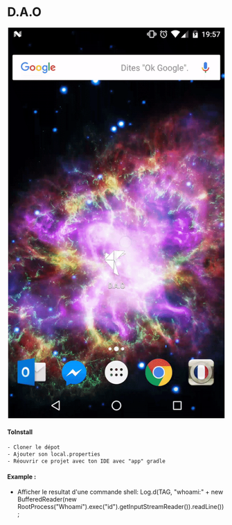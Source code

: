 # D.A.O
<p align="center">     
  <img width="500" height="900" src="https://github.com/the-maux/MyInterCepter/blob/master/startmeBaby.gif?raw=true">
</p>

#### ToInstall
    - Cloner le dépot
    - Ajouter son local.properties
    - Réouvrir ce projet avec ton IDE avec "app" gradle

#### Example :
* Afficher le resultat d'une commande shell:
         Log.d(TAG, "whoami:" + new BufferedReader(new RootProcess("Whoami").exec("id").getInputStreamReader()).readLine());
